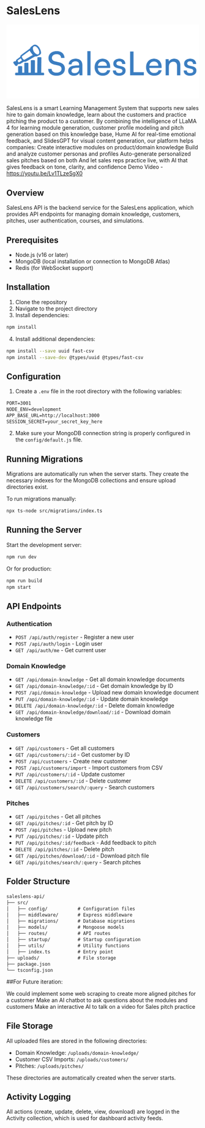 # SalesLens
<img src="https://github.com/fearless1012/saleslens/blob/main/SalesLens-01.png">

SalesLens is a smart Learning Management System that supports new sales hire to gain domain knowledge, learn about the customers and practice pitching the product to a customer.
By combining the intelligence of LLaMA 4 for learning module generation, customer profile modeling and pitch generation based on this knowledge base, Hume AI for real-time emotional feedback, and SlidesGPT for visual content generation, our platform helps companies:
Create interactive modules on product/domain knowledge
Build and analyze customer personas and profiles
Auto-generate personalized sales pitches based on both
And let sales reps practice live, with AI that gives feedback on tone, clarity, and confidence
Demo Video - https://youtu.be/Lv1TLzeSgX0
## Overview

SalesLens API is the backend service for the SalesLens application, which provides API endpoints for managing domain knowledge, customers, pitches, user authentication, courses, and simulations.

## Prerequisites

- Node.js (v16 or later)
- MongoDB (local installation or connection to MongoDB Atlas)
- Redis (for WebSocket support)

## Installation

1. Clone the repository
2. Navigate to the project directory
3. Install dependencies:

```bash
npm install
```

4. Install additional dependencies:

```bash
npm install --save uuid fast-csv
npm install --save-dev @types/uuid @types/fast-csv
```

## Configuration

1. Create a `.env` file in the root directory with the following variables:

```
PORT=3001
NODE_ENV=development
APP_BASE_URL=http://localhost:3000
SESSION_SECRET=your_secret_key_here
```

2. Make sure your MongoDB connection string is properly configured in the `config/default.js` file.

## Running Migrations

Migrations are automatically run when the server starts. They create the necessary indexes for the MongoDB collections and ensure upload directories exist.

To run migrations manually:

```bash
npx ts-node src/migrations/index.ts
```

## Running the Server

Start the development server:

```bash
npm run dev
```

Or for production:

```bash
npm run build
npm start
```

## API Endpoints

### Authentication

- `POST /api/auth/register` - Register a new user
- `POST /api/auth/login` - Login user
- `GET /api/auth/me` - Get current user

### Domain Knowledge

- `GET /api/domain-knowledge` - Get all domain knowledge documents
- `GET /api/domain-knowledge/:id` - Get domain knowledge by ID
- `POST /api/domain-knowledge` - Upload new domain knowledge document
- `PUT /api/domain-knowledge/:id` - Update domain knowledge
- `DELETE /api/domain-knowledge/:id` - Delete domain knowledge
- `GET /api/domain-knowledge/download/:id` - Download domain knowledge file

### Customers

- `GET /api/customers` - Get all customers
- `GET /api/customers/:id` - Get customer by ID
- `POST /api/customers` - Create new customer
- `POST /api/customers/import` - Import customers from CSV
- `PUT /api/customers/:id` - Update customer
- `DELETE /api/customers/:id` - Delete customer
- `GET /api/customers/search/:query` - Search customers

### Pitches

- `GET /api/pitches` - Get all pitches
- `GET /api/pitches/:id` - Get pitch by ID
- `POST /api/pitches` - Upload new pitch
- `PUT /api/pitches/:id` - Update pitch
- `PUT /api/pitches/:id/feedback` - Add feedback to pitch
- `DELETE /api/pitches/:id` - Delete pitch
- `GET /api/pitches/download/:id` - Download pitch file
- `GET /api/pitches/search/:query` - Search pitches

## Folder Structure

```
saleslens-api/
├── src/
│   ├── config/           # Configuration files
│   ├── middleware/       # Express middleware
│   ├── migrations/       # Database migrations
│   ├── models/           # Mongoose models
│   ├── routes/           # API routes
│   ├── startup/          # Startup configuration
│   ├── utils/            # Utility functions
│   ├── index.ts          # Entry point
├── uploads/              # File storage
├── package.json
└── tsconfig.json
```
##For Future iteration: 

We could implement some web scraping to create more aligned pitches for a customer
Make an AI chatbot to ask questions about the modules and customers
Make an interactive AI to talk on a video for Sales pitch practice

## File Storage

All uploaded files are stored in the following directories:

- Domain Knowledge: `/uploads/domain-knowledge/`
- Customer CSV Imports: `/uploads/customers/`
- Pitches: `/uploads/pitches/`


  

These directories are automatically created when the server starts.

## Activity Logging

All actions (create, update, delete, view, download) are logged in the Activity collection, which is used for dashboard activity feeds.
